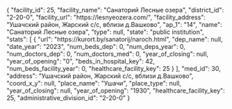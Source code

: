 {
    "facility_id": 25,
    "facility_name": "Санаторий Лесные озера",
    "district_id": "2-20-0",
    "facility_url": "https:\/\/lesnyeozera.com\/",
    "facility_address": "Ушачский район, Жарский с\/с,  вблизи д.Вашково",
    "ap_1": "14",
    "name": "Санаторий Лесные озера",
    "type": null,
    "state": "public institution",
    "stats": [
        {
            "url": "https:\/\/kurort.by\/sanatorij\/naroch.html",
            "dep_name": null,
            "date_year": "2023",
            "num_beds_dep": 0,
            "num_deps_year": 0,
            "num_doctors_dep": 0,
            "num_doctors_med": 0,
            "year_of_closing": null,
            "year_of_opening": "0",
            "beds_in_hospital_key": 42,
            "num_beds_facility_year": 0,
            "healthcare_facility_key": 25
        }
    ],
    "med_id": 30,
    "address": "Ушачский район, Жарский с\/с,  вблизи д.Вашково",
    "coord_x_y": null,
    "place_name": "Ушачи",
    "place_type": null,
    "year_of_closing": null,
    "year_of_opening": "1930",
    "healthcare_facility_key": 25,
    "administrative_division_id": "2-20-0"
}